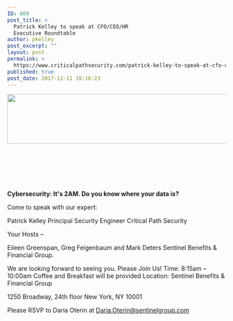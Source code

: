 ```yaml
---
ID: 689
post_title: >
  Patrick Kelley to speak at CFO/CEO/HR
  Executive Roundtable
author: pkelley
post_excerpt: ""
layout: post
permalink: >
  https://www.criticalpathsecurity.com/patrick-kelley-to-speak-at-cfo-ceo-hr-executive-roundtable/
published: true
post_date: 2017-12-11 10:16:23
---
```

<img class="size-full wp-image-690 alignleft" src="https://www.criticalpathsecurity.com/wp-content/uploads/2017/12/sentinellogo.jpg" alt="" width="574" height="114" />

&nbsp;

&nbsp;

&nbsp;

<strong>Cybersecurity: It's 2AM. Do you know where your data is?</strong>

Come to speak with our expert:

Patrick Kelley
Principal Security Engineer
Critical Path Security

Your Hosts –

Eileen Greenspan, Greg Feigenbaum and Mark Deters
Sentinel Benefits &amp; Financial Group.

We are looking forward to seeing you. Please Join Us!
Time: 8:15am – 10:00am
Coffee and Breakfast will be provided Location: Sentinel Benefits &amp; Financial Group

1250 Broadway, 24th floor
New York, NY 10001

Please RSVP to Daria Oterin at
Daria.Oterin@sentinelgroup.com